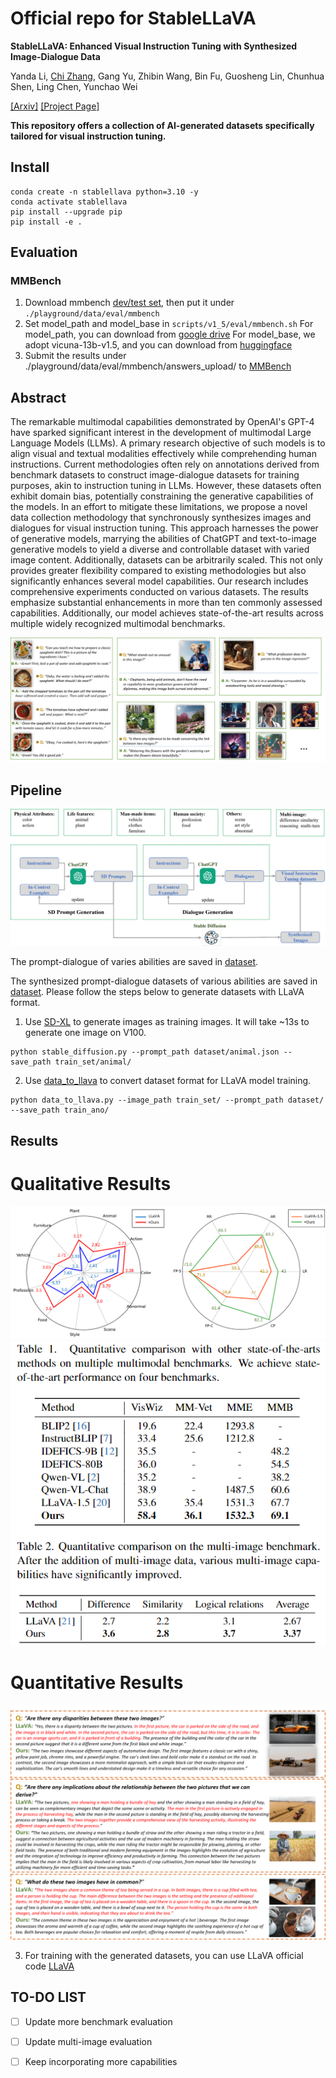 # Official repo for StableLLaVA
**StableLLaVA: Enhanced Visual Instruction Tuning with Synthesized Image-Dialogue Data**

Yanda Li, [Chi Zhang](https://icoz69.github.io/), Gang Yu, Zhibin Wang, Bin Fu, Guosheng Lin, Chunhua Shen, Ling Chen, Yunchao Wei

[[Arxiv]](https://arxiv.org/abs/2308.10253v1) 
[[Project Page]](https://icoz69.github.io/stablellava-official/)


**This repository offers a collection of AI-generated datasets specifically tailored for visual instruction tuning.**

## Install

```
conda create -n stablellava python=3.10 -y
conda activate stablellava
pip install --upgrade pip 
pip install -e .
```

## Evaluation
### MMBench
1. Download mmbench [dev/test set](https://github.com/open-compass/MMBench), then put it under ```./playground/data/eval/mmbench ```
2. Set model_path and model_base in ``` scripts/v1_5/eval/mmbench.sh ```
   For model_path, you can download from [google drive](https://drive.google.com/file/d/1GgI4SDzWLj_16baKHzYyoDa-9zBdVrsk/view?usp=drive_link)
   For model_base, we adopt vicuna-13b-v1.5, and you can download from [huggingface](https://huggingface.co/lmsys/vicuna-13b-v1.5)
3. Submit the results under ./playground/data/eval/mmbench/answers_upload/ to [MMBench](https://mmbench.opencompass.org.cn/home)
   

## Abstract

 The remarkable multimodal capabilities demonstrated by OpenAI's GPT-4 have sparked significant interest in the development of multimodal Large Language Models (LLMs). A primary research objective of such models is to  align visual and textual modalities effectively while comprehending human instructions.
 Current methodologies often rely on annotations derived from benchmark datasets to construct image-dialogue datasets for training purposes, akin to instruction tuning in LLMs. However,  these datasets often exhibit domain bias, potentially constraining the generative capabilities of the models. In an effort to mitigate these limitations, we propose a novel data collection methodology that synchronously synthesizes images and dialogues for visual instruction tuning. This approach harnesses the power of generative models, marrying the abilities of ChatGPT and text-to-image generative models to yield a diverse and controllable dataset with varied image content. Additionally, datasets can be arbitrarily scaled. This not only provides greater flexibility compared to existing methodologies but also significantly enhances several model capabilities. Our research includes comprehensive experiments conducted on various datasets. The results emphasize substantial enhancements in more than ten commonly assessed capabilities. Additionally, our model achieves state-of-the-art results across multiple widely recognized multimodal benchmarks. 

<img src='image/teaser.png'>

## Pipeline 
<img src='image/pipeline.png'>

The prompt-dialogue of varies abilities are saved in [dataset](https://github.com/crystraldo/StableLLAVA/tree/main/dataset).

The synthesized prompt-dialogue datasets of various abilities are saved in [dataset](https://github.com/crystraldo/StableLLAVA/tree/main/dataset). Please follow the steps below to generate datasets with LLaVA format.

1. Use [SD-XL](https://github.com/crystraldo/StableLLAVA/blob/main/stable_diffusion.py) to generate images as training images. It will take ~13s to generate one image on V100.
```
python stable_diffusion.py --prompt_path dataset/animal.json --save_path train_set/animal/
```

2. Use [data_to_llava](https://github.com/crystraldo/StableLLAVA/blob/main/data_to_llava.py) to convert dataset format for LLaVA model training.
```
python data_to_llava.py --image_path train_set/ --prompt_path dataset/ --save_path train_ano/
```
## Results
# Qualitative Results
<img src='image/result.png'>
<img src='image/result2.png'>

# Quantitative Results
<img src='image/quan.png'>

3. For training with the generated datasets, you can use LLaVA official code [LLaVA](https://github.com/haotian-liu/LLaVA)


 ## TO-DO LIST
- [ ] Update more benchmark evaluation
- [ ] Update multi-image evaluation
- [ ] Keep incorporating more capabilities

